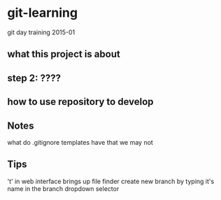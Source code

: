 # git-learning
git day training 2015-01


## what this project is about

## step 2: ????

## how to use repository to develop

## Notes
what do .gitignore templates have that we may not

## Tips
't' in web interface brings up file finder
create new branch by typing it's name in the branch dropdown selector
